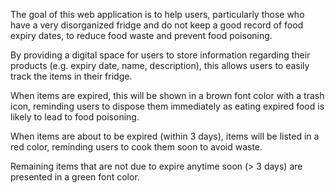 The goal of this web application is to help users, particularly those who have a very disorganized fridge and do not keep a good record of food expiry dates, to 
reduce food waste and prevent food poisoning.

By providing a digital space for users to store information regarding their products (e.g. expiry date, name, description), this allows users to easily track the
items in their fridge.

When items are expired, this will be shown in a brown font color with a trash icon, reminding users to dispose them immediately as eating expired food is likely to lead 
to food poisoning.

When items are about to be expired (within 3 days), items will be listed in a red color, reminding users to cook them soon to avoid waste.

Remaining items that are not due to expire anytime soon (> 3 days) are presented in a green font color.

